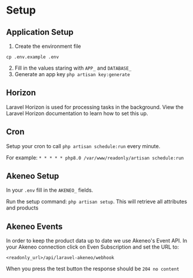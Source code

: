 # Setup

## Application Setup

1. Create the environment file
```shell
cp .env.example .env
```
2. Fill in the values staring with `APP_` and `DATABASE_`
3. Generate an app key `php artisan key:generate`

## Horizon

Laravel Horizon is used for processing tasks in the background. 
View the Laravel Horizon documentation to learn how to set this up.

## Cron

Setup your cron to call `php artisan schedule:run` every minute.

For example: `* * * * * php8.0 /var/www/readonly/artisan schedule:run`

## Akeneo Setup
In your `.env` fill in the `AKENEO_` fields.

Run the setup command: `php artisan setup`.
This will retrieve all attributes and products

## Akeneo Events

In order to keep the product data up to date we use Akeneo's Event API.
In your Akeneo connection click on Even Subscription and set the URL to:

`<readonly_url>/api/laravel-akeneo/webhook`

When you press the test button the response should be `204 no content`
